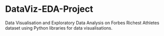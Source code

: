 # DataViz-EDA-Project
Data Visualisation and Exploratory Data Analysis on Forbes Richest Athletes dataset using Python libraries for data visualisations.
